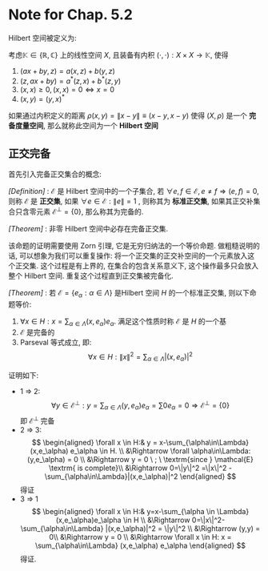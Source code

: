 # Note for Chap. 5.2

Hilbert 空间被定义为:

考虑$\mathbb{K}\in \{\mathbb{R},\mathbb{C}\}$ 上的线性空间 $X$, 且装备有内积 $(\cdot,\cdot): X\times X\rightarrow \mathbb{K}$, 使得
1.  $(ax+by,z) = a(x,z) + b(y,z)$
2.  $(z, ax+by) = a^*(z,x) + b^ *(z,y)$
3.  $(x,x)\geq 0, (x,x)=0\Leftrightarrow x=0$
4.  $(x,y) = (y,x)^*$

如果通过内积定义的距离 $\rho(x, y) = \|x-y\|\equiv (x-y,x-y)$ 使得 $(X,\rho)$ 是一个 **完备度量空间**, 那么就称此空间为一个 **Hilbert 空间**

## 正交完备

首先引入完备正交集合的概念:

_[Definition]_ : $\mathcal{E}$ 是 Hilbert 空间中的一个子集合, 若 $\forall e, f\in \mathcal{E}, e\neq f\Rightarrow (e,f)=0$, 则称 $\mathcal{E}$ 是 **正交集**, 如果 $\forall e \in \mathcal{E}:\|e\|=1$ , 则称其为 **标准正交集**, 如果其正交补集合只含零元素 $\mathcal{E}^\bot=\{0\}$, 那么称其为完备的.

_[Theorem]_ : 非零 Hilbert 空间中必存在完备正交集.

该命题的证明需要使用 Zorn 引理, 它是无穷归纳法的一个等价命题. 做粗糙说明的话, 可以想象为我们可以重复操作: 将一个正交集的正交补空间的一个元素放入这个正交集. 这个过程是有上界的, 在集合的包含关系意义下, 这个操作最多只会放入整个 Hilbert 空间. 重复这个过程直到正交集被完备化.


_[Theorem]_ : 若 $\mathcal{E}=\{e_\alpha:\alpha\in \Lambda\}$ 是Hilbert 空间 $H$ 的一个标准正交集, 则以下命题等价:
1.  $\forall x \in H: x = \sum_{\alpha\in\Lambda} (x,e_\alpha) e_\alpha$. 满足这个性质时称 $\mathcal{E}$ 是 $H$ 的一个基
2.  $\mathcal{E}$ 是完备的
3.  Parseval 等式成立, 即:
    $$\forall x\in H:\|x\|^2 = \sum_{\alpha\in\Lambda} |(x,e_\alpha)|^2$$

证明如下:

-  1 => 2: 
   $$
   \forall y \in \mathcal{E}^\bot: y = \sum_{\alpha\in\Lambda} (y,e_\alpha) e_\alpha = \sum 0e_\alpha = 0\Rightarrow \mathcal{E}^\bot = \{0\}
   $$
   即 $\mathcal{E}^\bot$ 完备
-  2 => 3:
   $$
   \begin{aligned}
   \forall x \in H:& y = x-\sum_{\alpha\in\Lambda} (x,e_\alpha) e_\alpha \in H. \\
   &\Rightarrow \forall \alpha\in\Lambda: (y,e_\alpha) = 0 \\
   &\Rightarrow y = 0 \ ; \ \textrm{since } \mathcal{E} \textrm{ is complete}\\
   &\Rightarrow 0=\|y\|^2 =\|x\|^2 - \sum_{\alpha\in\Lambda}|(x,e_\alpha)|^2
   \end{aligned}
   $$
   得证
-  3 => 1
   $$
   \begin{aligned}
   \forall x \in H:& y=x-\sum_{\alpha \in \Lambda} (x,e_\alpha)e_\alpha \in H \\
   &\Rightarrow 0=\|x\|^2-\sum_{\alpha\in\Lambda} |(x,e_\alpha)|^2 = \|y\|^2 \\
   &\Rightarrow (y,y) = 0\\
   &\Rightarrow y = 0 \\
   &\Rightarrow \forall x \in H: x = \sum_{\alpha\in\Lambda} (x,e_\alpha) e_\alpha
   \end{aligned}
   $$
   得证.